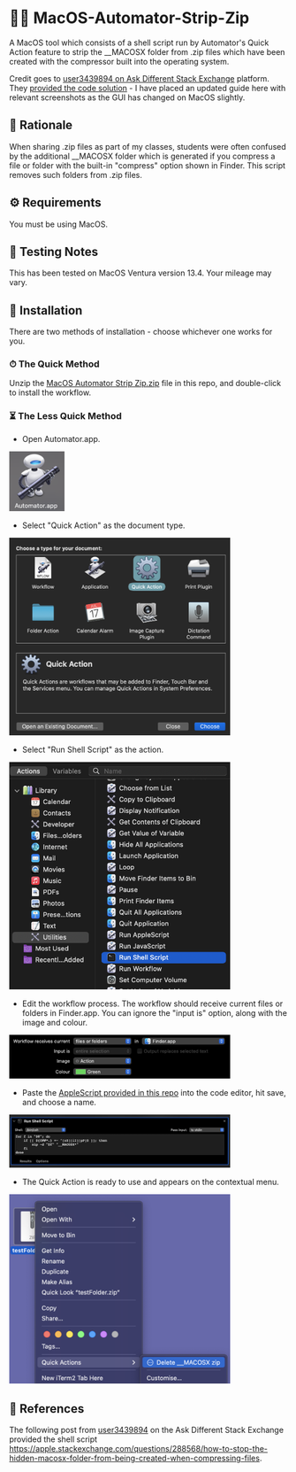 # 👩‍💻 MacOS-Automator-Strip-Zip
A MacOS tool which consists of a shell script run by Automator's Quick Action feature to strip the __MACOSX folder from .zip files which have been created with the compressor built into the operating system.

Credit goes to <a href="https://apple.stackexchange.com/users/115523/user3439894">user3439894 on Ask Different Stack Exchange</a> platform. They <a href="https://apple.stackexchange.com/questions/288568/how-to-stop-the-hidden-macosx-folder-from-being-created-when-compressing-files">provided the code solution</a> - I have placed an updated guide here with relevant screenshots as the GUI has changed on MacOS slightly.


## 🤔 Rationale
When sharing .zip files as part of my classes, students were often confused by the additional __MACOSX folder which is generated if you compress a file or folder with the built-in "compress" option shown in Finder. This script removes such folders from .zip files.


## ⚙️ Requirements
You must be using MacOS.


## 🔨 Testing Notes
This has been tested on MacOS Ventura version 13.4. Your mileage may vary.

## 👾 Installation
There are two methods of installation - choose whichever one works for you.


### ⏱ The Quick Method
Unzip the <a href="https://github.com/Lynsay/MacOS-Automator-Strip-Zip/blob/main/MacOS-Automator-Strip-Zip.zip">MacOS Automator Strip Zip.zip</a> file in this repo, and double-click to install the workflow.

### ⏳ The Less Quick Method
- Open Automator.app.
<img src="https://raw.githubusercontent.com/Lynsay/MacOS-Automator-Strip-Zip/main/gfx/Automator.png" alt="Automator" width="100"/>

- Select "Quick Action" as the document type.
<img src="https://raw.githubusercontent.com/Lynsay/MacOS-Automator-Strip-Zip/main/gfx/SelectQuickAction.png" alt="Select QuickAction" width="400"/>

- Select "Run Shell Script" as the action.
<img src="https://raw.githubusercontent.com/Lynsay/MacOS-Automator-Strip-Zip/main/gfx/RunBashScript.png" alt="Run BashScript" width="400"/>

- Edit the workflow process.  The workflow should receive current files or folders in Finder.app.  You can ignore the "input is" option, along with the image and colour.
<img src="https://raw.githubusercontent.com/Lynsay/MacOS-Automator-Strip-Zip/main/gfx/WorkflowProcess.png" alt="Workflow Process" width="400"/>

- Paste the <a href="https://github.com/Lynsay/MacOS-Automator-Strip-Zip/blob/main/PowerPoint-or-Keynote-to-PDF.applescript">AppleScript provided in this repo</a> into the code editor, hit save, and choose a name.
<img src="https://raw.githubusercontent.com/Lynsay/MacOS-Automator-Strip-Zip/main/gfx/PasteShellScript.png" alt="Paste Shell Script" width="400"/>

- The Quick Action is ready to use and appears on the contextual menu.
<img src="https://raw.githubusercontent.com/Lynsay/MacOS-Automator-Strip-Zip/main/gfx/QuickActionMenu.png" alt="Menu Screenshot" width="400"/>

## 📖 References
The following post from <a href="https://apple.stackexchange.com/users/115523/user3439894">user3439894</a> on the Ask Different Stack Exchange provided the shell script <a href="https://apple.stackexchange.com/questions/288568/how-to-stop-the-hidden-macosx-folder-from-being-created-when-compressing-files">https://apple.stackexchange.com/questions/288568/how-to-stop-the-hidden-macosx-folder-from-being-created-when-compressing-files</a>.
